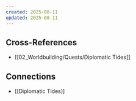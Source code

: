 ```yaml
---
created: 2025-08-11
updated: 2025-08-11
---
```




## Cross-References

- [[02_Worldbuilding/Quests/Diplomatic Tides]]


## Connections

- [[Diplomatic Tides]]
